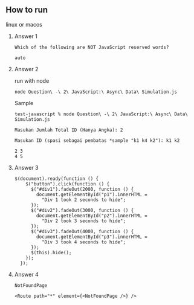 ## How to run

linux or macos

1. Answer 1

    ```
    Which of the following are NOT JavaScript reserved words? 
    
    auto
    ```

1. Answer 2

    run with node

    ```
    node Question\ -\ 2\ JavaScript:\ Async\ Data\ Simulation.js
    ```

    Sample

    ```
    test-javascript % node Question\ -\ 2\ JavaScript:\ Async\ Data\ Simulation.js

    Masukan Jumlah Total ID (Hanya Angka): 2

    Masukan ID (spasi sebagai pembatas *sample "k1 k4 k2"): k1 k2

    2 3
    4 5
    ```

1. Answer 3

    ```
    $(document).ready(function () {
        $("button").click(function () {
          $("#div1").fadeOut(2000, function () {
            document.getElementById("p1").innerHTML =
              "Div 1 took 2 seconds to hide";
          });
          $("#div2").fadeOut(3000, function () {
            document.getElementById("p2").innerHTML =
              "Div 2 took 3 seconds to hide";
          });
          $("#div3").fadeOut(4000, function () {
            document.getElementById("p3").innerHTML =
              "Div 3 took 4 seconds to hide";
          });
          $(this).hide();
        });
      });
    ```

1. Answer 4

    ```
    NotFoundPage

    <Route path="*" element={<NotFoundPage />} />
    ```